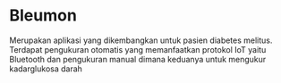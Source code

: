 # Bleumon

Merupakan aplikasi yang dikembangkan untuk pasien diabetes melitus. 
Terdapat pengukuran otomatis yang memanfaatkan protokol IoT yaitu Bluetooth
dan pengukuran manual dimana keduanya untuk mengukur kadarglukosa darah
